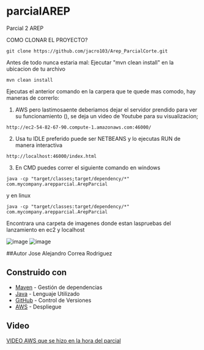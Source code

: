 # parcialAREP
Parcial 2 AREP

COMO CLONAR EL PROYECTO?

```
git clone https://github.com/jacro103/Arep_ParcialCorte.git 
```
 

Antes de todo nunca estaria mal: Ejecutar "mvn clean install" en la ubicacion de tu archivo 
```
mvn clean install
```

Ejecutas el anterior comando en la carpera que te quede mas comodo, hay maneras de correrlo:

1. AWS pero lastimosaente deberiamos dejar el servidor prendido para ver su funcionamiento (), se  deja un video de Youtube para su visualizacion;
```
http://ec2-54-82-67-90.compute-1.amazonaws.com:46000/
```
   

2. Usa tu IDLE preferido puede ser NETBEANS y lo ejecutas RUN de manera interactiva 
```
http://localhost:46000/index.html
```

3. En CMD puedes correr el siguiente comando en windows
```
java -cp "target/classes;target/dependency/*" com.mycompany.arepparcial.ArepParcial
```

y en linux
```
java -cp "target/classes:target/dependency/*" com.mycompany.arepparcial.ArepParcial
```

Encontrara una carpeta de imagenes donde estan  laspruebas del lanzamiento en ec2 y localhost

![image](a.png)
![image](b.png)

##Autor
Jose Alejandro Correa Rodriguez

## Construido con

* [Maven](https://maven.apache.org/) - Gestión de dependencias
* [Java](https://www.java.com/es/) - Lenguaje Utilizado
* [GitHub](https://git-scm.com/) - Control de Versiones
* [AWS](https://awsacademy.instructure.com/courses/58453/modules/items/5197637) - Despliegue


## Video
[VIDEO  AWS que se hizo en la hora del parcial](https://pruebacorreoescuelaingeduco-my.sharepoint.com/:v:/g/personal/jose_correa-r_mail_escuelaing_edu_co/ERR8FkBA3WRIkYRi5p6FjuQBL5wE3m_ovp5jpgA83qdy_Q?e=fcDWvA&nav=eyJyZWZlcnJhbEluZm8iOnsicmVmZXJyYWxBcHAiOiJTdHJlYW1XZWJBcHAiLCJyZWZlcnJhbFZpZXciOiJTaGFyZURpYWxvZy1MaW5rIiwicmVmZXJyYWxBcHBQbGF0Zm9ybSI6IldlYiIsInJlZmVycmFsTW9kZSI6InZpZXcifX0%3D)




   

